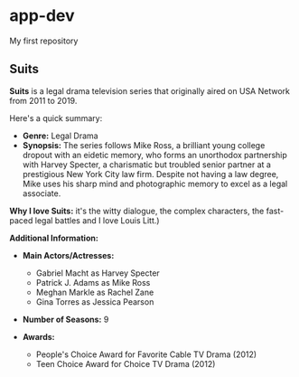 # app-dev
My first repository
## Suits

**Suits** is a legal drama television series that originally aired on USA Network from 2011 to 2019. 

Here's a quick summary:

* **Genre:** Legal Drama
* **Synopsis:** The series follows Mike Ross, a brilliant young college dropout with an eidetic memory, who forms an unorthodox partnership with Harvey Specter, a charismatic but troubled senior partner at a prestigious New York City law firm. Despite not having a law degree, Mike uses his sharp mind and photographic memory to excel as a legal associate.

**Why I love Suits:** it's the witty dialogue, the complex characters, the fast-paced legal battles and I love Louis Litt.)

**Additional Information:**
* **Main Actors/Actresses:**
  * Gabriel Macht as Harvey Specter
  * Patrick J. Adams as Mike Ross
  * Meghan Markle as Rachel Zane
  * Gina Torres as Jessica Pearson   

* **Number of Seasons:** 9
* **Awards:**
  * People's Choice Award for Favorite Cable TV Drama (2012)
  * Teen Choice Award for Choice TV Drama (2012)


